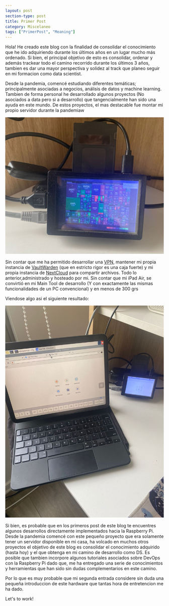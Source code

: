 ```yaml
---
layout: post
section-type: post
title: Primer Post
category: Miscelaneo
tags: ["PrimerPost", "Meaning"]
---
```


Hola! He creado este blog con la finalidad de consolidar el conocimiento que he ido adquiriendo durante los últimos años en un lugar mucho más ordenado.
Si bien, el principal objetivo de esto es consolidar, ordenar y además trackear todo el camino recorrido durante los últimos 3 años, tambien es dar una mayor perspectiva y solidez al track que planeo seguir en mi formacion como data scientist.

Desde la pandemia, comencé estudiando diferentes temáticas; principalmente asociadas a negocios, análisis de datos y machine learning. Tambien de forma personal he desarrollado algunos proyectos (No asociados a data pero si a desarrollo) que tangencialmente han sido una ayuda en este mundo. De estos proyectos, el mas destacable fue montar mi propio servidor durante la pandemiaw

![Image1](/assets/images/Post1_img1.jpg)

Sin contar que me ha permitido desarrollar una <a href="https://openvpn.net/" target="\_blank">VPN</a>, mantener mi propia instancia de <a href="https://bitwarden.com/" target="\_blank">VaultWarden</a> (que en estricto rigor es una caja fuerte) y mi propia instancia de <a href="https://nextcloud.com/es/" target="\_blank">NextCloud</a> para compartir archivos.
Todo lo anterior,administrado y hosteado por mi. Sin contar que mi iPad Air, se convirtió en mi Main Tool de desarrollo (Y con exactamente las mismas funcionalidades de un PC convencional) y en menos de 300 grs

Viendose algo asi el siguiente resultado:

![Image2](/assets/images/Post1_img2.jpg)

Si bien, es probable que en los primeros post de este blog te encuentres algunos desarrollos directamente implementados hacia la Raspberry Pi. Desde la pandemia comencé con este pequeño proyecto que era solamente tener un servidor disponible en mi casa, ha volcado en muchos otros proyectos el objetivo de este blog es consolidar el conocimiento adquirido (hasta hoy) y el que obtenga en mi camino de desarrollo como DS.
Es posible que tambien incorpore algunos tutoriales asociados sobre DevOps con la Raspberry Pi dado que, me ha entregado una serie de conocimientos y herramientas que han sido sin dudas complementarios en este camino.

Por lo que es muy probable que mi segunda entrada considere sin duda una pequeña introduccion de este hardware que tantas hora de entretencion me ha dado.

Let's to work!

<!-- Google tag (gtag.js) -->
<script async src="https://www.googletagmanager.com/gtag/js?id=G-3WELVNPQDD"></script>
<script>
  window.dataLayer = window.dataLayer || [];
  function gtag(){dataLayer.push(arguments);}
  gtag('js', new Date());

  gtag('config', 'G-3WELVNPQDD');
</script>
